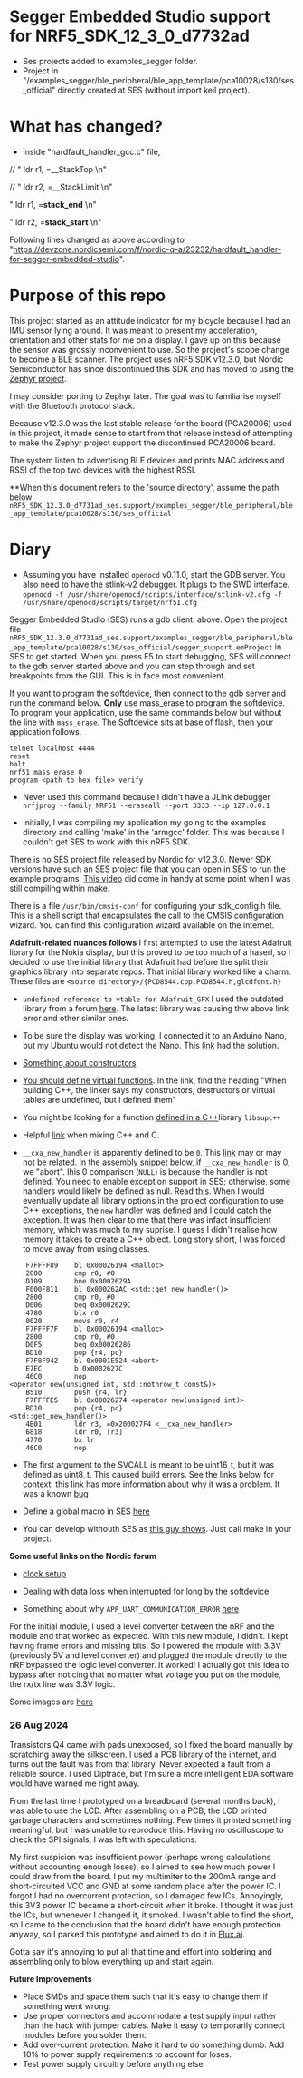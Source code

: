 # Segger Embedded Studio support for NRF5_SDK_12_3_0_d7732ad

- Ses projects added to examples_segger folder.
- Project in "/examples_segger/ble_peripheral/ble_app_template/pca10028/s130/ses_official"
directly created at SES (without import keil project).

# What has changed?

- Inside "hardfault_handler_gcc.c" file,

// "   ldr   r1, =__StackTop                  \n"

// "   ldr   r2, =__StackLimit                \n"

"   ldr   r1, =__stack_end__                \n"

"   ldr   r2, =__stack_start__              \n"


Following lines changed as above according to "https://devzone.nordicsemi.com/f/nordic-q-a/23232/hardfault_handler-for-segger-embedded-studio".


# Purpose of this repo

This project started as an attitude indicator for my bicycle because I had an
IMU sensor lying around. It was meant to present my acceleration, orientation
and other stats for me on a display. I gave up on this because the sensor was
grossly inconvenient to use. So the project's scope change to become a BLE
scanner. The project uses nRF5 SDK v12.3.0, but Nordic Semiconductor has since
discontinued this SDK and has moved to using the [Zephyr project](https://www.zephyrproject.org/).

I may consider porting to Zephyr later. The goal was to familiarise myself with
the Bluetooth protocol stack.

Because v12.3.0 was the last stable release for the board (PCA20006) used in
this project, it made sense to start from that release instead of attempting
to make the Zephyr project support the discontinued PCA20006 board.

The system listen to advertising BLE devices and prints MAC address and RSSI of
the top two devices with the highest RSSI.

**When this document refers to the 'source directory', assume the path below
`nRF5_SDK_12.3.0_d7731ad_ses.support/examples_segger/ble_peripheral/ble_app_template/pca10028/s130/ses_official`


# Diary

- Assuming you have installed `openocd` v0.11.0, start the GDB server. You also
need to have the stlink-v2 debugger. It plugs to the SWD interface.
`openocd -f /usr/share/openocd/scripts/interface/stlink-v2.cfg -f /usr/share/openocd/scripts/target/nrf51.cfg`

Segger Embedded Studio (SES) runs a gdb client.
above. Open the project file `nRF5_SDK_12.3.0_d7731ad_ses.support/examples_segger/ble_peripheral/ble_app_template/pca10028/s130/ses_official/segger_support.emProject`
in SES to get started. When you press F5 to start debugging, SES will connect
to the gdb server started above and you can step through and set breakpoints
from the GUI. This is in face most convenient.

If you want to program the softdevice, then connect to the gdb server and run
the command below. **Only** use mass_erase to program the softdevice. To
program your application, use the same commands below but without the line with
`mass_erase`. The Softdevice sits at base of flash, then your application
follows.
```
telnet localhost 4444
reset
halt
nrf51 mass_erase 0
program <path to hex file> verify
```

- Never used this command because I didn't have a JLink debugger
`nrfjprog --family NRF51 --eraseall --port 3333 --ip 127.0.0.1`


- Initially, I was compiling my application my going to the examples directory
and calling 'make' in the 'armgcc' folder. This was because I couldn't get SES
to work with this nRF5 SDK.

There is no SES project file released by Nordic for v12.3.0. Newer SDK versions
have such an SES project file that you can open in SES to
run the example programs.
[This video](https://www.youtube.com/watch?v=o_9Lmm0SYr8) did come in handy at
some point when I was still compiling within make.

There is a file `/usr/bin/cmsis-conf` for configuring your sdk_config.h file.
This is a shell script that encapsulates the call to the CMSIS configuration
wizard. You can find this configuration wizard available on the internet.

**Adafruit-related nuances follows**
I first attempted to use the latest Adafruit library for the Nokia display, but
this proved to be too much of a haserl, so I decided to use the initial library
that Adafruit had before the split their graphics library into separate repos.
That initial library worked like a charm. These files are
`<source directory>/{PCD8544.cpp,PCD8544.h,glcdfont.h}`

- `undefined reference to vtable for Adafruit_GFX`
  I used the outdated library from a forum [here](https://forum.pjrc.com/threads/10-Adafruit-PCD8544-LCD-library).
  The latest library was causing thw above link error and other similar ones.

- To be sure the display was working, I connected it to an Arduino Nano, but
  my Ubuntu would not detect the Nano.
  This [link](https://forum.arduino.cc/t/ubuntu-arduino-ide-not-showing-any-ports/1043925) had the solution.

- [Something about constructors](https://devzone.nordicsemi.com/f/nordic-q-a/42453/undefined-reference-to-vtable-for-__cxxabiv1-__si_class_type_info)

- [You should define virtual functions](https://gcc.gnu.org/faq.html#vtables).
  In the link, find the heading "When building C++, the linker says my
  constructors, destructors or virtual tables are undefined, but I defined them"

- You might be looking for a function [defined in a C++](https://gcc.gnu.org/legacy-ml/gcc-help/2009-10/msg00320.html)library `libsupc++`

- Helpful [link](https://isocpp.org/wiki/faq/mixing-c-and-cpp) when mixing C++ and C.

- `__cxa_new_handler` is apparently defined to be `0`. This [link](https://github.com/llvm/llvm-project/issues/23612) may or may not be related.
  In the assembly snippet below, if `__cxa_new_handler` is 0, we "abort". Ihis 0 comparison (`NULL`) is because the handler is not defined.
  You need to enable exception support in SES; otherwise, some handlers would likely be defined as null. Read [this](https://wiki.segger.com/C%2B%2B_Support_in_Embedded_Studio).
  When I would eventually update all library options in the project configuration to use C++ exceptions, the `new` handler was defined and I could catch the exception.
  It was then clear to me that there was infact insufficient memory, which was much to my suprise. I guess I didn't realise how memory it takes to create a C++ object.
  Long story short, I was forced to move away from using classes.

```
    F7FFFF89    bl 0x00026194 <malloc>
    2800        cmp r0, #0
    D109        bne 0x0002629A
    F000F811    bl 0x000262AC <std::get_new_handler()>
    2800        cmp r0, #0
    D006        beq 0x0002629C
    4780        blx r0
    0020        movs r0, r4
    F7FFFF7F    bl 0x00026194 <malloc>
    2800        cmp r0, #0
    D0F5        beq 0x00026286
    BD10        pop {r4, pc}
    F7F8F942    bl 0x0001E524 <abort>
    E7EC        b 0x0002627C
    46C0        nop
<operator new(unsigned int, std::nothrow_t const&)>
    B510        push {r4, lr}
    F7FFFFE5    bl 0x00026274 <operator new(unsigned int)>
    BD10        pop {r4, pc}
<std::get_new_handler()>
    4B01        ldr r3, =0x200027F4 <__cxa_new_handler>
    6818        ldr r0, [r3]
    4770        bx lr
    46C0        nop
```


- The first argument to the SVCALL is meant to be uint16_t, but it was defined
  as uint8_t. This caused build errors. See the links below for context.
  this [link](https://devzone.nordicsemi.com/f/nordic-q-a/13019/compiling-with-g-error-asm-operand-0-probably-doesn-t-match-constraints)
  has more information about why it was a problem. It was a known [bug](https://devzone.nordicsemi.com/f/nordic-q-a/2232/upgrading-to-sdk-5-2-0-breaks-build)

- Define a global macro in SES [here](https://studio.segger.com/index.htm?https://studio.segger.com/ide_project_macros.htm)

- You can develop withouth SES as [this guy shows](https://www.youtube.com/watch?v=o_9Lmm0SYr8). Just call make in your project.


**Some useful links on the Nordic forum**
- [clock setup](https://devzone.nordicsemi.com/f/nordic-q-a/4118/what-is-the-high-frequency-clock-model-for-nrf51)

- Dealing with data loss when [interrupted](https://devzone.nordicsemi.com/f/nordic-q-a/294/what-s-the-maximum-of-baud-rate-supported-of-uart) for long by the softdevice

- Something about why `APP_UART_COMMUNICATION_ERROR` [here](https://devzone.nordicsemi.com/f/nordic-q-a/60038/app_uart_communication_error/245875)


For the initial module, I used a level converter between the nRF and the module and that worked as expected. With this new module, I didn't. I kept having frame errors and missing bits. So I powered the module with 3.3V (previously 5V and level converter) and plugged the module directly to the nRF bypassed the logic level converter. It worked! I actually got this idea to bypass after noticing that no matter what voltage you put on the module, the rx/tx line was 3.3V logic.

Some images are [here](https://drive.google.com/drive/folders/1jXyxWfyETwIEblGPjH74MOFDfMVSOtNx?usp=sharing)


### 26 Aug 2024

Transistors Q4 came with pads unexposed, so I fixed the board manually by scratching away
the silkscreen. I used a PCB library of the internet, and turns out the fault was from
that library. Never expected a fault from a reliable source. I used Diptrace, but I'm sure
a more intelligent EDA software would have warned me right away.

From the last time I prototyped on a breadboard (several months back), I was able to use
the LCD. After assembling on a PCB, the LCD printed garbage characters and sometimes
nothing. Few times it printed something meaningful, but I was unable to reproduce this.
Having no oscilloscope to check the SPI signals, I was left with speculations. 

My first suspicion was insufficient power (perhaps wrong calculations without accounting enough
loses), so I aimed to see how much power I could draw from the board. I put my multimiter
to the 200mA range and short-circuited VCC and GND at some random place after the power IC. I
forgot I had no overcurrent protection, so I damaged few ICs. Annoyingly, this 3V3 power IC
became a short-circuit when it broke. I thought it was just the ICs, but whenever I changed it,
it smoked. I wasn't able to find the short, so I came to the conclusion that the board didn't
have enough protection anyway, so I parked this prototype and aimed to do it in [Flux.ai](www.flux.ai).

Gotta say it's annoying to put all that time and effort into soldering and assembling only
to blow everything up and start again.

**Future Improvements**
- Place SMDs and space them such that it's easy to change them if something went wrong.
- Use proper connectors and accommodate a test supply input rather than the hack with
  jumper cables. Make it easy to temporarily connect modules before you solder them.
- Add over-current protection. Make it hard to do something dumb. Add 10% to power supply
  requirements to account for loses.
- Test power supply circuitry before anything else.